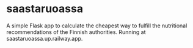 # saastaruoassa

A simple Flask app to calculate the cheapest way to fulfill the nutritional recommendations of the Finnish authorities. Running at saastaruoassa.up.railway.app.
